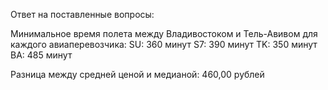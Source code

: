Ответ на поставленные вопросы:

Минимальное время полета между Владивостоком и Тель-Авивом для каждого авиаперевозчика: SU: 360 минут S7: 390 минут TK: 350 минут BA: 485 минут

Разница между средней ценой и медианой: 460,00 рублей
